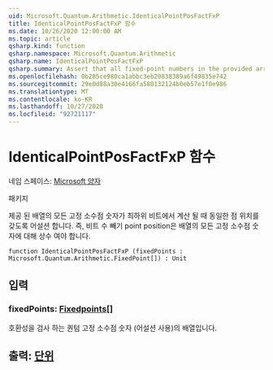 ```yaml
---
uid: Microsoft.Quantum.Arithmetic.IdenticalPointPosFactFxP
title: IdenticalPointPosFactFxP 함수
ms.date: 10/26/2020 12:00:00 AM
ms.topic: article
qsharp.kind: function
qsharp.namespace: Microsoft.Quantum.Arithmetic
qsharp.name: IdenticalPointPosFactFxP
qsharp.summary: Assert that all fixed-point numbers in the provided array have identical point positions when counting from the least- significant bit. I.e., number of bits minus point position must be constant for all fixed-point numbers in the array.
ms.openlocfilehash: 0b285ce980ca1abbc3eb20838389a6f49835e742
ms.sourcegitcommit: 29e0d88a30e4166fa580132124b0eb57e1f0e986
ms.translationtype: MT
ms.contentlocale: ko-KR
ms.lasthandoff: 10/27/2020
ms.locfileid: "92721117"
---
```

# <a name="identicalpointposfactfxp-function"></a>IdenticalPointPosFactFxP 함수

네임 스페이스: [Microsoft 양자](xref:Microsoft.Quantum.Arithmetic)

패키지 [](https://nuget.org/packages/)


제공 된 배열의 모든 고정 소수점 숫자가 최하위 비트에서 계산 될 때 동일한 점 위치를 갖도록 어설션 합니다. 즉, 비트 수 빼기 point position은 배열의 모든 고정 소수점 숫자에 대해 상수 여야 합니다.

```qsharp
function IdenticalPointPosFactFxP (fixedPoints : Microsoft.Quantum.Arithmetic.FixedPoint[]) : Unit
```


## <a name="input"></a>입력

### <a name="fixedpoints--fixedpoint"></a>fixedPoints: [Fixedpoints](xref:Microsoft.Quantum.Arithmetic.FixedPoint)[]

호환성을 검사 하는 퀀텀 고정 소수점 숫자 (어설션 사용)의 배열입니다.



## <a name="output--unit"></a>출력: [단위](xref:microsoft.quantum.lang-ref.unit)

